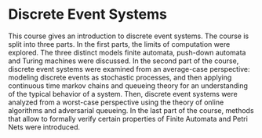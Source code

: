 # Discrete Event Systems

This course gives an introduction to discrete event systems. The course is split into three parts. In the first parts, the limits of computation were explored. The three distinct models finite automata, push-down automata and Turing machines were discussed. In the second part of the course, discrete event systems were examined from an average-case perspective: modeling discrete events as stochastic processes, and then applying continuous time markov chains and queueing theory for an understanding of the typical behavior of a system. Then, discrete event systems were analyzed from a worst-case perspective using the theory of online algorithms and adversarial queueing. In the last part of the course, methods that allow to formally verify certain properties of Finite Automata and Petri Nets were introduced.
